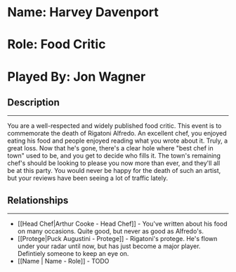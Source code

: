 # Name: Harvey Davenport
# Role: Food Critic
# Played By: Jon Wagner

## Description
---
You are a well-respected and widely published food critic. This event is to commemorate the death of Rigatoni Alfredo. An excellent chef, you enjoyed eating his food and people enjoyed reading what you wrote about it. Truly, a great loss. Now that he's gone, there's a clear hole where "best chef in town" used to be, and you get to decide who fills it. The town's remaining chef's should be looking to please you now more than ever, and they'll all be at this party. You would never be happy for the death of such an artist, but your reviews have been seeing a lot of traffic lately.

## Relationships
---
- [[Head Chef|Arthur Cooke - Head Chef]]  - You've written about his food on many occasions. Quite good, but never as good as Alfredo's.
- [[Protege|Puck Augustini - Protege]]  - Rigatoni's protege. He's flown under your radar until now, but has just become a major player. Defintiely someone to keep an eye on.
- [[Name | Name - Role]]  - TODO